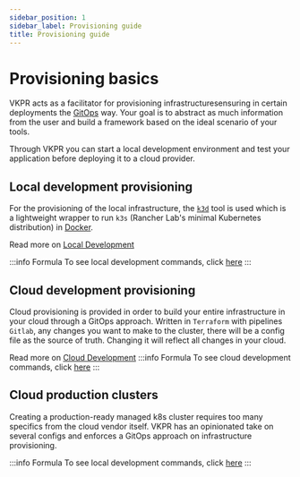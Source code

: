 ```yaml
---
sidebar_position: 1
sidebar_label: Provisioning guide
title: Provisioning guide
---
```



# Provisioning basics

VKPR acts as a facilitator for provisioning infrastructuresensuring in certain deployments the [GitOps](https://about.gitlab.com/topics/gitops/) way. Your goal is to abstract as much information from the user and build a framework based on the ideal scenario of your tools.

Through VKPR you can start a local development environment and test your application before deploying it to a cloud provider.

## Local development provisioning

For the provisioning of the local infrastructure, the [`k3d`](https://k3d.io/v5.4.5/) tool is used which is a lightweight wrapper to run `k3s` (Rancher Lab's minimal Kubernetes distribution) in [Docker](https://www.docker.com/).

Read more on [Local Development](/docs/provisioning-guide/local-dev)

:::info Formula
To see local development commands, click [here](/docs/commands/infra/start)
:::

## Cloud development provisioning

Cloud provisioning is provided in order to build your entire infrastructure in your cloud through a GitOps approach. Written in `Terraform` with pipelines` Gitlab`, any changes you want to make to the cluster, there will be a config file as the source of truth. Changing it will reflect all changes in your cloud.

Read more on [Cloud Development](docs/provisioning-guide/cloud-dev)
:::info Formula
To see cloud development commands, click [here](/docs/commands/aws/eks/init)
:::

## Cloud production clusters

Creating a production-ready managed k8s cluster requires too many specifics from the cloud vendor itself.
VKPR has an opinionated take on several configs and enforces a GitOps approach on infrastructure provisioning.

:::info Formula
  To see local development commands, click [here](/docs/commands/infra/start)
:::